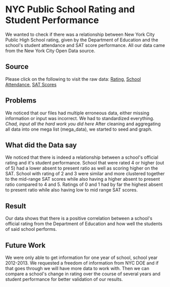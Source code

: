 NYC Public School Rating and Student Performance
============================================================

We wanted to check if there was a relationship between New York City Public High School rating, given by the Department of Education and the school's student attendance and SAT score performance. All our data came from the New York City Open Data source.

Source
-----------
Please click on the following to visit the raw data:
[Rating](https://data.cityofnewyork.us/Education/2005-2017-School-Quality-Review-Ratings/9n9z-hh9p), 
[School Attendance](https://data.cityofnewyork.us/Education/2012-2017-Historical-Monthly-Grade-Level-Attendanc/wed3-5i35), 
[SAT Scores](https://data.cityofnewyork.us/Education/2012-SAT-Results/f9bf-2cp4)

Problems 
------------
We noticed that our files had multiple erroneous data, either missing information or input was incorrect. We had to standardized everything.
*Chad, input all the hard work you did here*
After cleaning and aggregating all data into one mega list (mega_data), we started to seed and graph.

What did the Data say
--------------
We noticed that there is indeed a relationship between a school's official rating and it's student performance.
School that were rated 4 or higher (out of 5) had a lower absent to present ratio as well as scoring higher on the SAT. School with rating of 2 and 3 were similar and more clustered together to the mid-range SAT scores while also having a higher absent to present ratio compared to 4 and 5. Ratings of 0 and 1 had by far the highest absent to present ratio while also having low to mid range SAT scores.

Result
---------------
Our data shows that there is a positive correlation between a school's official rating from the Department of Education and how well the students of said school performs.

Future Work
---------------------
We were only able to get information for one year of school, school year 2012-2013. We requested a freedom of information from NYC DOE and if that goes through we will have more data to work with. Then we can compare a school's change in rating over the course of several years and student performance for better validation of our results.
